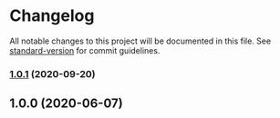 # Changelog

All notable changes to this project will be documented in this file. See [standard-version](https://github.com/conventional-changelog/standard-version) for commit guidelines.

### [1.0.1](https://github.com/p6m7g8/p6df-java/compare/v1.0.0...v1.0.1) (2020-09-20)

## 1.0.0 (2020-06-07)
